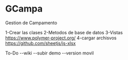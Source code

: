 # GCampa

Gestion de Campamento


1-Crear las clases
2-Metodos de base de datos
3-Vistas https://www.polymer-project.org/
4-cargar archisvos https://github.com/sheetjs/js-xlsx

To-Do
--wiki
--subir demo
--version movil